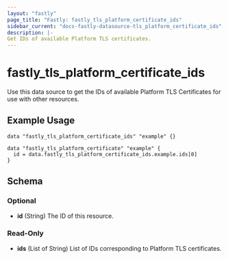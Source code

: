 ```yaml
---
layout: "fastly"
page_title: "Fastly: fastly_tls_platform_certificate_ids"
sidebar_current: "docs-fastly-datasource-tls_platform_certificate_ids"
description: |-
Get IDs of available Platform TLS certificates.
---
```


# fastly_tls_platform_certificate_ids

Use this data source to get the IDs of available Platform TLS Certificates for use with other resources.

## Example Usage

```hcl
data "fastly_tls_platform_certificate_ids" "example" {}

data "fastly_tls_platform_certificate" "example" {
  id = data.fastly_tls_platform_certificate_ids.example.ids[0]
}
```
<!-- schema generated by tfplugindocs -->
## Schema

### Optional

- **id** (String) The ID of this resource.

### Read-Only

- **ids** (List of String) List of IDs corresponding to Platform TLS certificates.
